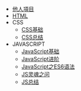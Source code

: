 * [他人項目](https://hanxueqing.github.io/Douban-Movie/#/)
* [HTML](/learn-html/浏览器的介绍.md)
* CSS
  * [CSS基础](/learn-css/CSS基础/01-CSS属性：字体属性和文本属性.md)
  * [CSS总结](/learn-css/CSS总结/CSS盒模型.md)
* JAVASCRIPT
  * [JavaScript基础](/learn-javascript/JavaScript基础/00-编程语言.md)
  * [JavaScript进阶](/learn-javascript/JavaScript进阶/01-var、let、const的区别.md)
  * [JavaScript之ES6语法](/learn-javascript/JavaScript之ES6语法/01-ES6的介绍和环境配置.md)
  * [JS灵魂之问](/learn-javascript/JS灵魂之问)
  * [JS总结](/learn-javascript/JS总结)